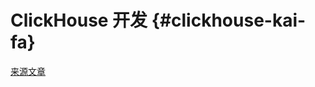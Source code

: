 
# ClickHouse 开发 {#clickhouse-kai-fa}

[来源文章](https://clickhouse.tech/docs/en/development/) <!--hide-->
